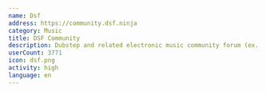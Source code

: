```yaml
---
name: Dsf
address: https://community.dsf.ninja
category: Music
title: DSF Community
description: Dubstep and related electronic music community forum (ex. Dubstepforum)
userCount: 3771
icon: dsf.png
activity: high
language: en
---
```

